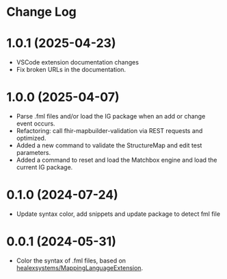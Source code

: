 # Change Log

# 1.0.1 (2025-04-23)
* VSCode extension documentation changes
* Fix broken URLs in the documentation.
# 1.0.0 (2025-04-07)

* Parse .fml files and/or load the IG package when an add or change event occurs.
* Refactoring: call fhir-mapbuilder-validation via REST requests and optimized.
* Added a new command to validate the StructureMap and edit test parameters.
* Added a command to reset and load the Matchbox engine and load the current IG package.


# 0.1.0 (2024-07-24)

* Update syntax color, add snippets and update package to detect fml file

# 0.0.1 (2024-05-31)

* Color the syntax of .fml files, based on [healexsystems/MappingLanguageExtension](https://github.com/healexsystems/MappingLanguageExtension).
